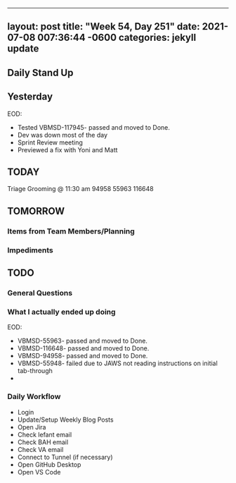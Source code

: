 
---
layout: post
title:  "Week 54, Day 251"
date:   2021-07-08 007:36:44 -0600
categories: jekyll update
---

## Daily Stand Up
## Yesterday
EOD:
* Tested VBMSD-117945- passed and moved to Done.
* Dev was down most of the day
* Sprint Review meeting
* Previewed a fix with Yoni and Matt


## TODAY
Triage 
Grooming @ 11:30 am
94958
55963
116648
 
## TOMORROW

### Items from Team Members/Planning

### Impediments

## TODO

### General Questions  
  
### What I actually ended up doing
EOD:
* VBMSD-55963- passed and moved to Done.
* VBMSD-116648- passed and moved to Done.
* VBMSD-94958- passed and moved to Done.
* VBMSD-55948- failed due to JAWS not reading instructions on initial tab-through
* 


### Daily Workflow
* Login
* Update/Setup Weekly Blog Posts
* Open Jira
* Check lefant email
* Check BAH email
* Check VA email
* Connect to Tunnel (if necessary)
* Open GitHub Desktop
* Open VS Code